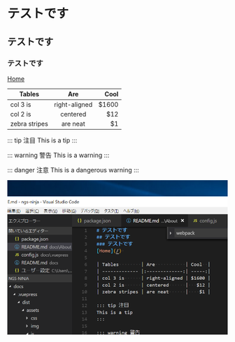 # テストです
## テストです
### テストです
[Home](/) 

| Tables        | Are           | Cool  |
| ------------- |:-------------:| -----:|
| col 3 is      | right-aligned | $1600 |
| col 2 is      | centered      |   $12 |
| zebra stripes | are neat      |    $1 |

::: tip 注目
This is a tip
:::

::: warning 警告
This is a warning
:::

::: danger 注意
This is a dangerous warning
:::

![An image](./image.png)